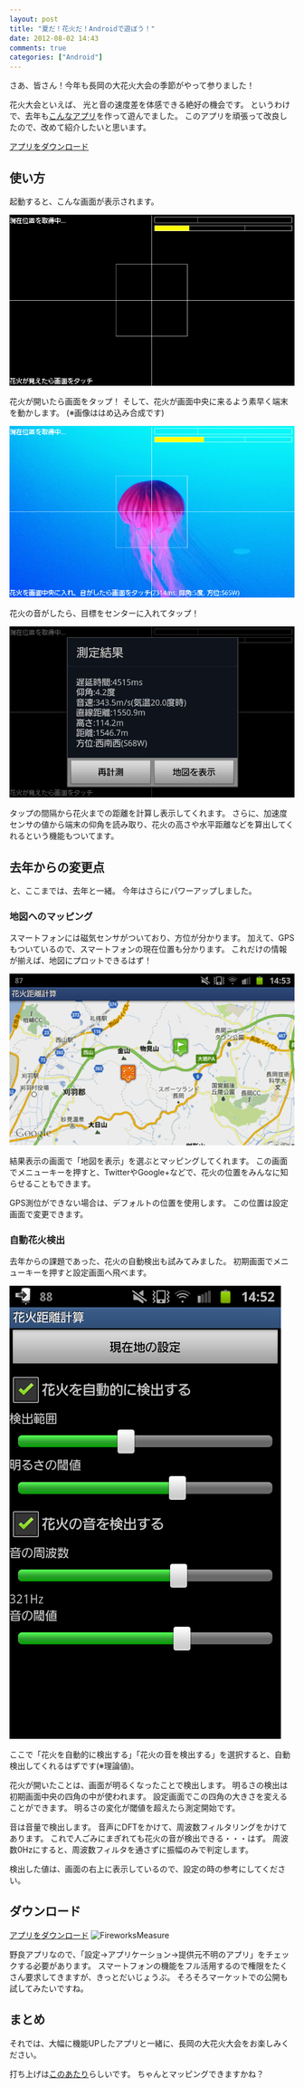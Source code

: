 ```yaml
---
layout: post
title: "夏だ！花火だ！Androidで遊ぼう！"
date: 2012-08-02 14:43
comments: true
categories: ["Android"]
---
```


さあ、皆さん！今年も長岡の大花火大会の季節がやって参りました！

花火大会といえば、
光と音の速度差を体感できる絶好の機会です。
というわけで、去年も[こんなアプリ](http://shogo82148.hatenablog.com/entry/20110802/1312274610)を作って遊んでました。
このアプリを頑張って改良したので、改めて紹介したいと思います。

[アプリをダウンロード](https://github.com/downloads/shogo82148/FireworksMeasure/FireworksMeasure.apk)

## 使い方

起動すると、こんな画面が表示されます。

![起動画面](/images/2012-08-02-fireworks1.png)

花火が開いたら画面をタップ！
そして、花火が画面中央に来るよう素早く端末を動かします。
(※画像ははめ込み合成です)

![花火をセンターに捉えたところ](/images/2012-08-02-fireworks2.png)

花火の音がしたら、目標をセンターに入れてタップ！

![結果](/images/2012-08-02-result.png)

タップの間隔から花火までの距離を計算し表示してくれます。
さらに、加速度センサの値から端末の仰角を読み取り、花火の高さや水平距離などを算出してくれるという機能もついてます。

## 去年からの変更点

と、ここまでは、去年と一緒。
今年はさらにパワーアップしました。

### 地図へのマッピング

スマートフォンには磁気センサがついており、方位が分かります。
加えて、GPSもついているので、スマートフォンの現在位置も分かります。
これだけの情報が揃えば、地図にプロットできるはず！

![地図へのマッピング](/images/2012-08-02-map.png)

結果表示の画面で「地図を表示」を選ぶとマッピングしてくれます。
この画面でメニューキーを押すと、TwitterやGoogle+などで、花火の位置をみんなに知らせることもできます。

GPS測位ができない場合は、デフォルトの位置を使用します。
この位置は設定画面で変更できます。

### 自動花火検出

去年からの課題であった、花火の自動検出も試みてみました。
初期画面でメニューキーを押すと設定画面へ飛べます。

![設定画面](/images/2012-08-02-settings.png)

ここで「花火を自動的に検出する」「花火の音を検出する」を選択すると、自動検出してくれるはずです(※理論値)。

花火が開いたことは、画面が明るくなったことで検出します。
明るさの検出は初期画面中央の四角の中が使われます。
設定画面でこの四角の大きさを変えることができます。
明るさの変化が閾値を超えたら測定開始です。

音は音量で検出します。
音声にDFTをかけて、周波数フィルタリングをかけてあります。
これで人ごみにまぎれても花火の音が検出できる・・・はず。
周波数0Hzにすると、周波数フィルタを通さずに振幅のみで判定します。

検出した値は、画面の右上に表示しているので、設定の時の参考にしてください。


## ダウンロード

[アプリをダウンロード](https://github.com/downloads/shogo82148/FireworksMeasure/FireworksMeasure.apk)
![FireworksMeasure](https://chart.googleapis.com/chart?cht=qr&chs=300x300&chl=https://github.com/downloads/shogo82148/FireworksMeasure/FireworksMeasure.apk)

野良アプリなので、「設定→アプリケーション→提供元不明のアプリ」をチェックする必要があります。
スマートフォンの機能をフル活用するので権限をたくさん要求してきますが、きっとだいじょうぶ。
そろそろマーケットでの公開も試してみたいですね。

## まとめ

それでは、大幅に機能UPしたアプリと一緒に、長岡の大花火大会をお楽しみください。

打ち上げは[このあたり](http://nagaokamatsuri.com/jmap.html)らしいです。
ちゃんとマッピングできますかね？
